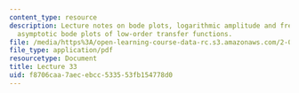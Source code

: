 ```yaml
---
content_type: resource
description: Lecture notes on bode plots, logarithmic amplitude and frequency scales,
  asymptotic bode plots of low-order transfer functions.
file: /media/https%3A/open-learning-course-data-rc.s3.amazonaws.com/2-004-dynamics-and-control-ii-spring-2008/f8706caa7aecebcc533553fb154778d0_lecture_33.pdf
file_type: application/pdf
resourcetype: Document
title: Lecture 33
uid: f8706caa-7aec-ebcc-5335-53fb154778d0
---
```


